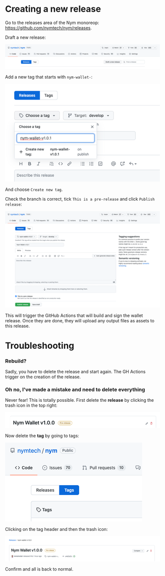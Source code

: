 # Creating a new release

Go to the releases area of the Nym monoreop: https://github.com/nymtech/nym/releases.

Draft a new release:

![img.png](img.png)

Add a new tag that starts with `nym-wallet-`:

![img_1.png](img_1.png)

And choose `Create new tag`.

Check the branch is correct, tick `This is a pre-release` and click `Publish release`:

![img_2.png](img_2.png)

This will trigger the GitHub Actions that will build and sign the wallet release. Once they are done, they will upload
any output files as assets to this release.

# Troubleshooting

### Rebuild?

Sadly, you have to delete the release and start again. The GH Actions trigger on the creation of the release.

### Oh no, I've made a mistake and need to delete everything

Never fear! This is totally possible. First delete the **release** by clicking the trash icon in the top right:

![img_3.png](img_3.png)

Now delete the **tag** by going to tags:

![img_4.png](img_4.png)

Clicking on the tag header and then the trash icon:

![img_5.png](img_5.png)

Confirm and all is back to normal.

